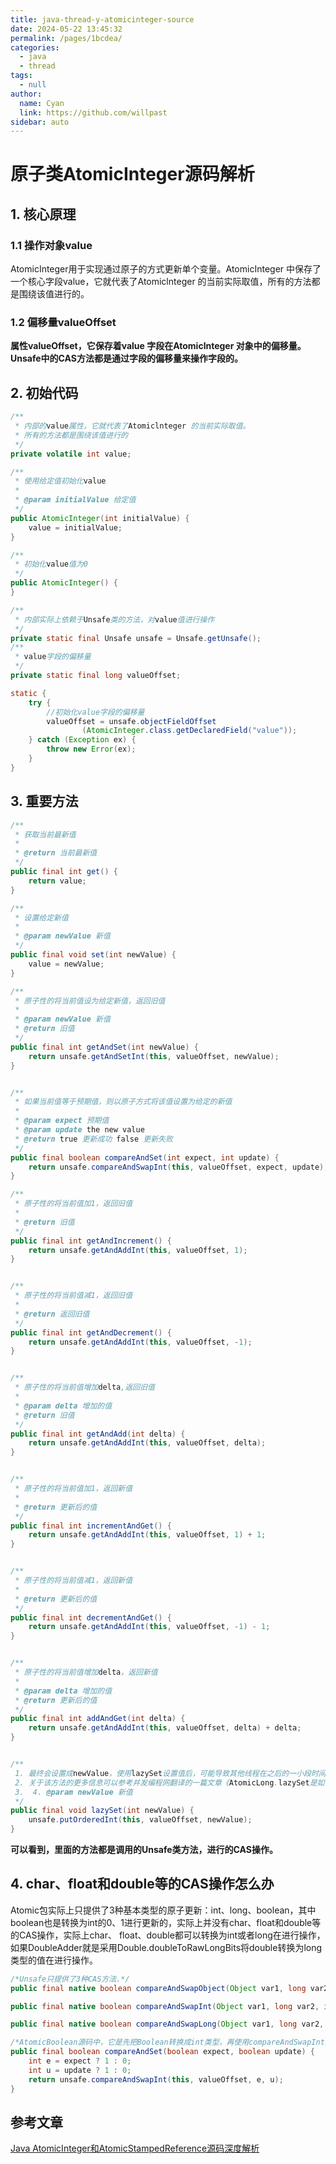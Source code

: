```yaml
---
title: java-thread-y-atomicinteger-source
date: 2024-05-22 13:45:32
permalink: /pages/1bcdea/
categories: 
  - java
  - thread
tags: 
  - null
author: 
  name: Cyan
  link: https://github.com/willpast
sidebar: auto
---
```

# 原子类AtomicInteger源码解析

## 1. 核心原理

### 1.1 操作对象value

AtomicInteger用于实现通过原子的方式更新单个变量。AtomicInteger 中保存了一个核心字段value，它就代表了Atomiclnteger 的当前实际取值，所有的方法都是围绕该值进行的。

### 1.2 **偏移量**valueOffset

**属性valueOffset，它保存着value 字段在Atomiclnteger 对象中的偏移量。Unsafe中的CAS方法都是通过字段的偏移量来操作字段的。**

## 2. 初始代码

```java
/**
 * 内部的value属性，它就代表了Atomiclnteger 的当前实际取值。
 * 所有的方法都是围绕该值进行的
 */
private volatile int value;

/**
 * 使用给定值初始化value
 *
 * @param initialValue 给定值
 */
public AtomicInteger(int initialValue) {
    value = initialValue;
}

/**
 * 初始化value值为0
 */
public AtomicInteger() {
}

/**
 * 内部实际上依赖于Unsafe类的方法，对value值进行操作
 */
private static final Unsafe unsafe = Unsafe.getUnsafe();
/**
 * value字段的偏移量
 */
private static final long valueOffset;

static {
    try {
        //初始化value字段的偏移量
        valueOffset = unsafe.objectFieldOffset
                (AtomicInteger.class.getDeclaredField("value"));
    } catch (Exception ex) {
        throw new Error(ex);
    }
}

```

## 3. 重要方法

```java
/**
 * 获取当前最新值
 *
 * @return 当前最新值
 */
public final int get() {
    return value;
}

/**
 * 设置给定新值
 *
 * @param newValue 新值
 */
public final void set(int newValue) {
    value = newValue;
}

/**
 * 原子性的将当前值设为给定新值，返回旧值
 *
 * @param newValue 新值
 * @return 旧值
 */
public final int getAndSet(int newValue) {
    return unsafe.getAndSetInt(this, valueOffset, newValue);
}


/**
 * 如果当前值等于预期值，则以原子方式将该值设置为给定的新值
 *
 * @param expect 预期值
 * @param update the new value
 * @return true 更新成功 false 更新失败
 */
public final boolean compareAndSet(int expect, int update) {
    return unsafe.compareAndSwapInt(this, valueOffset, expect, update);
}

/**
 * 原子性的将当前值加1，返回旧值
 *
 * @return 旧值
 */
public final int getAndIncrement() {
    return unsafe.getAndAddInt(this, valueOffset, 1);
}


/**
 * 原子性的将当前值减1，返回旧值
 *
 * @return 返回旧值
 */
public final int getAndDecrement() {
    return unsafe.getAndAddInt(this, valueOffset, -1);
}


/**
 * 原子性的将当前值增加delta,返回旧值
 *
 * @param delta 增加的值
 * @return 旧值
 */
public final int getAndAdd(int delta) {
    return unsafe.getAndAddInt(this, valueOffset, delta);
}


/**
 * 原子性的将当前值加1，返回新值
 *
 * @return 更新后的值
 */
public final int incrementAndGet() {
    return unsafe.getAndAddInt(this, valueOffset, 1) + 1;
}


/**
 * 原子性的将当前值减1，返回新值
 *
 * @return 更新后的值
 */
public final int decrementAndGet() {
    return unsafe.getAndAddInt(this, valueOffset, -1) - 1;
}


/**
 * 原子性的将当前值增加delta，返回新值
 *
 * @param delta 增加的值
 * @return 更新后的值
 */
public final int addAndGet(int delta) {
    return unsafe.getAndAddInt(this, valueOffset, delta) + delta;
}


/**
 1. 最终会设置成newValue，使用lazySet设置值后，可能导致其他线程在之后的一小段时间内还是可以读到旧的值。
 2. 关于该方法的更多信息可以参考并发编程网翻译的一篇文章《AtomicLong.lazySet是如何工作的？》，文章地址是“http://ifeve.com/how-does-atomiclong-lazyset-work/”。
 3.  4. @param newValue 新值
 */
public final void lazySet(int newValue) {
    unsafe.putOrderedInt(this, valueOffset, newValue);
}

```

**可以看到，里面的方法都是调用的Unsafe类方法，进行的CAS操作。**

## 4. char、float和double等的CAS操作怎么办

Atomic包实际上只提供了3种基本类型的原子更新：int、long、boolean，其中boolean也是转换为int的0、1进行更新的，实际上并没有char、float和double等的CAS操作，实际上char、 float、double都可以转换为int或者long在进行操作，如果DoubleAdder就是采用Double.doubleToRawLongBits将double转换为long类型的值在进行操作。

```java
/*Unsafe只提供了3种CAS方法.*/
public final native boolean compareAndSwapObject(Object var1, long var2, Object var4, Object var5);

public final native boolean compareAndSwapInt(Object var1, long var2, int var4, int var5);

public final native boolean compareAndSwapLong(Object var1, long var2, long var4, long var6);

/*AtomicBoolean源码中，它是先把Boolean转换成int类型，再使用compareAndSwapInt进行CAS操作*/
public final boolean compareAndSet(boolean expect, boolean update) {
    int e = expect ? 1 : 0;
    int u = update ? 1 : 0;
    return unsafe.compareAndSwapInt(this, valueOffset, e, u);
}
```

## 参考文章

[Java AtomicInteger和AtomicStampedReference源码深度解析](https://blog.csdn.net/weixin_43767015/article/details/124447418)

